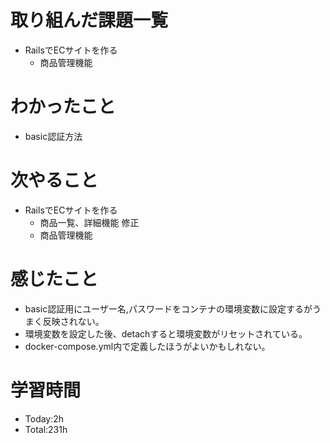 # 取り組んだ課題一覧
- RailsでECサイトを作る
  - 商品管理機能
  
# わかったこと
- basic認証方法
   
# 次やること
- RailsでECサイトを作る
  - 商品一覧、詳細機能 修正
  - 商品管理機能

# 感じたこと
- basic認証用にユーザー名,パスワードをコンテナの環境変数に設定するがうまく反映されない。
- 環境変数を設定した後、detachすると環境変数がリセットされている。
- docker-compose.yml内で定義したほうがよいかもしれない。

# 学習時間
- Today:2h
- Total:231h
